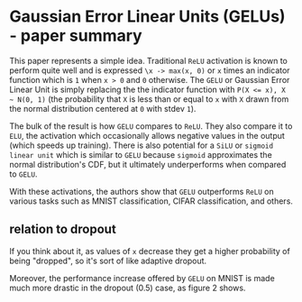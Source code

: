 # Gaussian Error Linear Units (GELUs) - paper summary

This paper represents a simple idea. Traditional `ReLU` activation is known to perform quite well and is expressed `\x -> max(x, 0)` or `x` times an indicator function which is `1` when `x > 0` and `0` otherwise. The `GELU` or Gaussian Error Linear Unit is simply replacing the the indicator function with `P(X <= x), X ~ N(0, 1)` (the probability that `X` is less than or equal to `x` with `X` drawn from the normal distribution centered at `0` with stdev `1`). 

The bulk of the result is how `GELU` compares to `ReLU`. They also compare it to `ELU`, the activation which occasionally allows negative values in the output (which speeds up training). There is also potential for a `SiLU` or `sigmoid linear unit` which is similar to `GELU` because `sigmoid` approximates the normal distribution's CDF, but it ultimately underperforms when compared to `GELU`. 

With these activations, the authors show that `GELU` outperforms `ReLU` on various tasks such as MNIST classification, CIFAR classification, and others. 

## relation to dropout

If you think about it, as values of `x` decrease they get a higher probability of being "dropped", so it's sort of like adaptive dropout. 

Moreover, the performance increase offered by `GELU` on MNIST is made much more drastic in the dropout (0.5) case, as figure 2 shows. 

